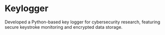 # Keylogger
Developed a Python-based key logger for cybersecurity research, featuring secure keystroke monitoring and encrypted data storage.
